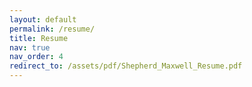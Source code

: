 ```yaml
---
layout: default
permalink: /resume/
title: Resume
nav: true
nav_order: 4
redirect_to: /assets/pdf/Shepherd_Maxwell_Resume.pdf
---
```

